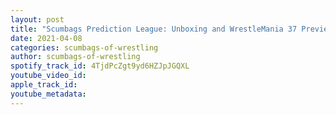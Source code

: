 ```yaml
---
layout: post
title: "Scumbags Prediction League: Unboxing and WrestleMania 37 Preview"
date: 2021-04-08
categories: scumbags-of-wrestling
author: scumbags-of-wrestling
spotify_track_id: 4TjdPcZgt9yd6HZJpJGQXL
youtube_video_id: 
apple_track_id: 
youtube_metadata: 
---
```

